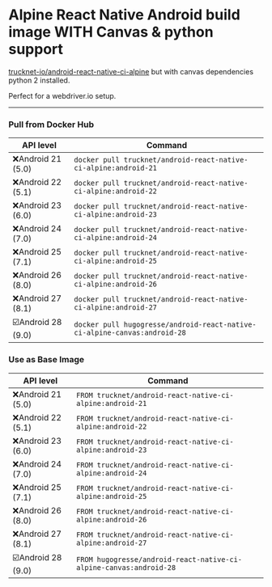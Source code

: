 # Alpine React Native Android build image WITH Canvas & python support

[trucknet-io/android-react-native-ci-alpine](https://github.com/trucknet-io/android-react-native-ci-alpine) but with canvas dependencies python 2 installed. 

Perfect for a webdriver.io setup. 

---

### Pull from Docker Hub
| API level | Command | 
| --------- | ------- | 
| ❌Android 21 (5.0) | `docker pull trucknet/android-react-native-ci-alpine:android-21` 
| ❌Android 22 (5.1) | `docker pull trucknet/android-react-native-ci-alpine:android-22` 
| ❌Android 23 (6.0) | `docker pull trucknet/android-react-native-ci-alpine:android-23` 
| ❌Android 24 (7.0) | `docker pull trucknet/android-react-native-ci-alpine:android-24`
| ❌Android 25 (7.1) | `docker pull trucknet/android-react-native-ci-alpine:android-25` 
| ❌Android 26 (8.0) | `docker pull trucknet/android-react-native-ci-alpine:android-26`
| ❌Android 27 (8.1) | `docker pull trucknet/android-react-native-ci-alpine:android-27`
| ☑️Android 28 (9.0) | `docker pull hugogresse/android-react-native-ci-alpine-canvas:android-28`


### Use as Base Image
| API level | Command |
| --------- | ------- |
| ❌Android 21 (5.0) | `FROM trucknet/android-react-native-ci-alpine:android-21` |
| ❌Android 22 (5.1) | `FROM trucknet/android-react-native-ci-alpine:android-22` |
| ❌Android 23 (6.0) | `FROM trucknet/android-react-native-ci-alpine:android-23` |
| ❌Android 24 (7.0) | `FROM trucknet/android-react-native-ci-alpine:android-24` |
| ❌Android 25 (7.1) | `FROM trucknet/android-react-native-ci-alpine:android-25` |
| ❌Android 26 (8.0) | `FROM trucknet/android-react-native-ci-alpine:android-26` |
| ❌Android 27 (8.1) | `FROM trucknet/android-react-native-ci-alpine:android-27` |
| ☑️Android 28 (9.0) | `FROM hugogresse/android-react-native-ci-alpine-canvas:android-28` |
